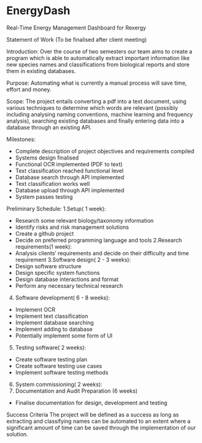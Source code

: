 # EnergyDash
Real-Time Energy Management Dashboard for Rexergy

Statement of Work (To be finalised after client meeting)

Introduction:
Over the course of two semesters our team aims to create a program which is able to automatically extract important information like new species names and classifications from biological reports and store them in existing databases.

Purpose:
Automating what is currently a manual process will save time, effort and money.

Scope:
The project entails converting a pdf into a text document, using various techniques to determine which words are relevant (possibly including analysing naming conventions, machine learning and frequency analysis), searching existing databases and finally entering data into a database through an existing API.

Milestones:
- Complete description of project objectives and requirements compiled
- Systems design finalised
- Functional OCR implemented (PDF to text)
- Text classification reached functional level
- Database search through API implemented
- Text classification works well
- Database upload through API implemented
- System passes testing

Preliminary Schedule:
1.Setup( 1 week):
- Research some relevant biology/taxonomy information
- Identify risks and risk management solutions
- Create a github project
- Decide on preferred programming language and tools
2.Research requirements(1 week):
- Analysis clients’ requirements and decide on their difficulty and time requirement
3.Software design( 2 - 3 weeks):
- Design software structure
- Design specific system functions
- Design database interactions and format
- Perform any necessary technical research 
4. Software development( 6 - 8 weeks):
- Implement OCR
- Implement text classification
- Implement database searching
- Implement adding to database
- Potentially implement some form of UI
5. Testing software(  2 weeks):
- Create software testing plan
- Create software testing use cases
- Implement software testing methods
6. System commissioning( 2 weeks):
7. Documentation and Audit Preparation (6 weeks)
- Finalise documentation for design, development and testing

Success Criteria
The project will be defined as a success as long as extracting and classifying names can be automated to an extent where a significant amount of time can be saved through the implementation of our solution.